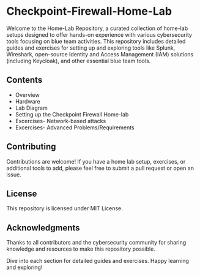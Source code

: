 # Checkpoint-Firewall-Home-Lab
Welcome to the Home-Lab Repository, a curated collection of home-lab setups designed to offer hands-on experience with various cybersecurity tools focusing on blue team activities. This repository includes detailed guides and exercises for setting up and exploring tools like Splunk, Wireshark, open-source Identity and Access Management (IAM) solutions (including Keycloak), and other essential blue team tools.   



## Contents
- Overview
- Hardware
- Lab Diagram
- Setting up the Checkpoint Firewall Home-lab
- Excercises- Network-based attacks
- Excercises- Advanced Problems/Requirements 

## Contributing
Contributions are welcome! If you have a home lab setup, exercises, or additional tools to add, please feel free to submit a pull request or open an issue.  

## License
This repository is licensed under MIT License.

## Acknowledgments
Thanks to all contributors and the cybersecurity community for sharing knowledge and resources to make this repository possible.  

Dive into each section for detailed guides and exercises. Happy learning and exploring!   
